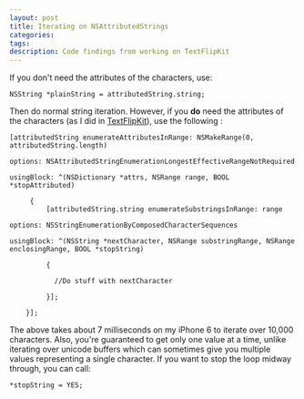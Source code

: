 ```yaml
---
layout: post
title: Iterating on NSAttributedStrings
categories: 
tags:
description: Code findings from working on TextFlipKit
---
```


If you don't need the attributes of the characters, use:

```
NSString *plainString = attributedString.string;
```
Then do normal string iteration. However, if you **do** need the attributes of the characters (as I did in [TextFlipKit]), use the following :

```
[attributedString enumerateAttributesInRange: NSMakeRange(0, attributedString.length) 

options: NSAttributedStringEnumerationLongestEffectiveRangeNotRequired 

usingBlock: ^(NSDictionary *attrs, NSRange range, BOOL *stopAttributed)

     {
         [attributedString.string enumerateSubstringsInRange: range 

options: NSStringEnumerationByComposedCharacterSequences 

usingBlock: ^(NSString *nextCharacter, NSRange substringRange, NSRange enclosingRange, BOOL *stopString)

         {

           //Do stuff with nextCharacter

         }];

    }];
```

The above takes about 7 milliseconds on my iPhone 6 to iterate over 10,000 characters. Also, you're guaranteed to get only one value at a time, unlike iterating over unicode buffers which can sometimes give you multiple values representing a single character. If you want to stop the loop midway through, you can call:

``` 
*stopString = YES;
```









[TextFlipKit]: https://github.com/andrewschreiber/TextFlipKit


